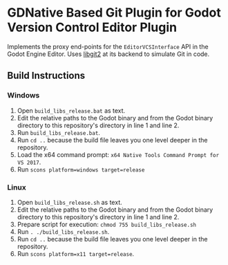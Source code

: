 # GDNative Based Git Plugin for Godot Version Control Editor Plugin
Implements the proxy end-points for the `EditorVCSInterface` API in the Godot Engine Editor. Uses [libgit2](https://libgit2.org) at its backend to simulate Git in code.

## Build Instructions

### Windows
1. Open `build_libs_release.bat` as text.
2. Edit the relative paths to the Godot binary and from the Godot binary directory to this repository's directory in line 1 and line 2.
3. Run `build_libs_release.bat`.
4. Run `cd ..` because the build file leaves you one level deeper in the repository.
5. Load the x64 command prompt: `x64 Native Tools Command Prompt for VS 2017`.
6. Run `scons platform=windows target=release`

### Linux
1. Open `build_libs_release.sh` as text.
2. Edit the relative paths to the Godot binary and from the Godot binary directory to this repository's directory in line 1 and line 2.
3. Prepare script for execution: `chmod 755 build_libs_release.sh`
4. Run ```. ./build_libs_release.sh```.
5. Run `cd ..` because the build file leaves you one level deeper in the repository.
6. Run `scons platform=x11 target=release`.

